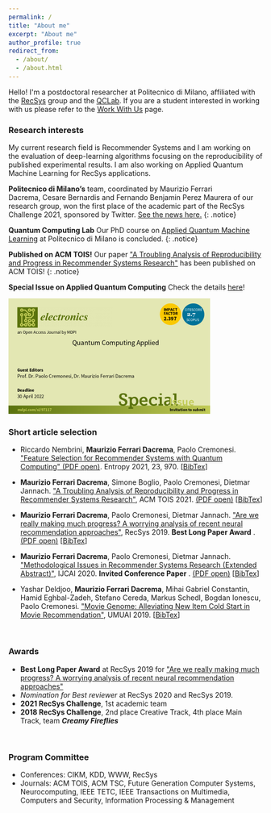 ```yaml
---
permalink: /
title: "About me"
excerpt: "About me"
author_profile: true
redirect_from: 
  - /about/
  - /about.html
---
```


Hello! I'm a postdoctoral researcher at Politecnico di Milano, affiliated with the <a href="http://recsys.deib.polimi.it" target="_blank">RecSys</a> group and the <a href="https://www.quantum.polimi.it/" target="_blank">QCLab</a>. If you are a student interested in working with us please refer to the <a href="http://recsys.deib.polimi.it/student-faq-work-with-us/" target="_blank">Work With Us</a> page.


### Research interests

My current research field is Recommender Systems and I am working on the evaluation of deep-learning algorithms focusing on the reproducibility of published experimental results. I am also working on Applied Quantum Machine Learning for RecSys applications.

**Politecnico di Milano’s** team, coordinated by Maurizio Ferrari Dacrema, Cesare Bernardis and Fernando Benjamin Perez Maurera of our research group, won the first place of the academic part of the RecSys Challenge 2021, sponsored by Twitter. <a href="https://www.deib.polimi.it/eng/news/details/1035" target="_blank">See the news here.</a>
{: .notice}

**Quantum Computing Lab** Our PhD course on <a href="http://recsys.deib.polimi.it/2020-21-applied-quantum-machine-learning-polimi/" target="_blank">Applied Quantum Machine Learning</a> at Politecnico di Milano is concluded. 
{: .notice}

**Published on ACM TOIS!** Our paper <a href="https://dl.acm.org/doi/10.1145/3434185" target="_blank">"A Troubling Analysis of Reproducibility and Progress in Recommender Systems Research"</a> has been published on ACM TOIS! 
{: .notice}

**Special Issue on Applied Quantum Computing** Check the details <a href="https://www.mdpi.com/journal/electronics/special_issues/quantum_computing_applied" target="_blank">here</a>!

![Banner Special Issue on Applied Quantum Computing](https://raw.githubusercontent.com/MaurizioFD/MaurizioFD.github.io/master/images/Banner_SI_QC_Applied.png)


### Short article selection
* Riccardo Nembrini, **Maurizio Ferrari Dacrema**, Paolo Cremonesi. <a href="https://doi.org/10.3390/e23080970" target="_blank">"Feature Selection for Recommender Systems with Quantum Computing" (PDF open)</a>. Entropy 2021, 23, 970. [<a href="https://dblp.org/rec/journals/entropy/NembriniDC21.html?view=bibtex" target="_blank">BibTex</a>]

* **Maurizio Ferrari Dacrema**, Simone Boglio, Paolo Cremonesi, Dietmar Jannach. <a href="https://dl.acm.org/doi/10.1145/3434185" target="_blank">"A Troubling Analysis of Reproducibility and Progress in Recommender Systems Research"</a>, ACM TOIS 2021. <a href="https://arxiv.org/pdf/1911.07698.pdf" target="_blank">(PDF open)</a> [<a href="https://dblp.org/rec/journals/tois/DacremaBCJ21.html?view=bibtex" target="_blank">BibTex</a>]

* **Maurizio Ferrari Dacrema**, Paolo Cremonesi, Dietmar Jannach. <a href="https://dl.acm.org/doi/10.1145/3298689.3347058" target="_blank">"Are we really making much progress? A worrying analysis of recent neural recommendation approaches"</a>, RecSys 2019. __**Best Long Paper Award**__ . <a href="https://arxiv.org/pdf/1907.06902.pdf" target="_blank">(PDF open)</a> [<a href="https://dblp.uni-trier.de/rec/bibtex/conf/recsys/DacremaCJ19" target="_blank">BibTex</a>]

* **Maurizio Ferrari Dacrema**, Paolo Cremonesi, Dietmar Jannach. <a href="https://www.ijcai.org/Proceedings/2020/650" target="_blank">"Methodological Issues in Recommender Systems Research (Extended Abstract)"</a>, IJCAI 2020. __Invited Conference Paper__ . <a href="https://www.ijcai.org/Proceedings/2020/0650.pdf" target="_blank">(PDF open)</a> [<a href="https://dblp.uni-trier.de/rec/bibtex/conf/ijcai/DacremaCJ20" target="_blank">BibTex</a>]

* Yashar Deldjoo, **Maurizio Ferrari Dacrema**, Mihai Gabriel Constantin, Hamid Eghbal-Zadeh, Stefano Cereda, Markus Schedl, Bogdan Ionescu, Paolo Cremonesi. <a href="https://doi.org/10.1007/s11257-019-09221-y" target="_blank">"Movie Genome: Alleviating New Item Cold Start in Movie Recommendation"</a>, UMUAI 2019. [<a href="https://dblp.uni-trier.de/rec/bibtex/journals/umuai/DeldjooDCECSIC19" target="_blank">BibTex</a>]



<p>&nbsp;</p>

### Awards

* **Best Long Paper Award** at RecSys 2019 for <a href="https://dl.acm.org/doi/10.1145/3298689.3347058" target="_blank">"Are we really making much progress? A worrying analysis of recent neural recommendation approaches"</a>
* _Nomination for Best reviewer_ at RecSys 2020 and RecSys 2019.
* **2021 RecSys Challenge**, 1st academic team
* **2018 RecSys Challenge**, 2nd place Creative Track, 4th place Main Track, team ___Creamy Fireflies___



<p>&nbsp;</p>

### Program Committee

* Conferences: CIKM, KDD, WWW, RecSys
* Journals: ACM TOIS, ACM TSC, Future Generation Computer Systems, Neurocomputing, IEEE TETC, IEEE Transactions on Multimedia, Computers and Security, Information Processing & Management
